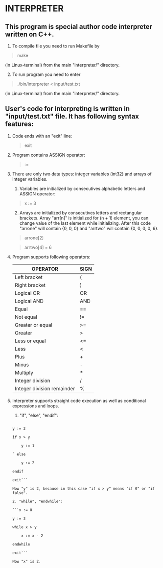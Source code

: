 # INTERPRETER
This program is special author code interpreter written on C++.
-
1. To compile file you need to run Makefile by
> make

(in Linux-terminal) from the main "interpreter/" directory.

2. To run program you need to enter
> ./bin/interpreter < input/test.txt

(in Linux-terminal) from the main "interpreter/" directory.

User's code for interpreting is written in "input/test.txt" file. It has following syntax features:
-
1) Code ends with an "exit" line:
    > exit
1) Program contains ASSIGN operator:
    > :=
2) There are only two data types: integer variables (int32) and arrays of integer variables.
    1. Variables are initialized by consecutives alphabetic letters and ASSIGN operator:
    > x := 3
    2. Arrays are initialized by consecutives letters and rectangular brackets. Array "arr[n]" is initialized for (n + 1) element, you can change value of the last element while initializing. After this code "arrone" will contain {0, 0, 0} and "arrtwo" will contain {0, 0, 0, 0, 6}.
  
    > arrone[2]
    
    > arrtwo[4] = 6

3) Program supports following operators:
    
    | OPERATOR | SIGN |
    | ----------- | ----------- |
    | Left bracket | ( |
    | Right bracket | ) |
    | Logical OR | OR |
    | Logical AND | AND |
    | Equal | == |
    | Not equal | != |
    | Greater or equal | >= |
    | Greater | > |
    | Less or equal | <= |
    | Less | < |
    | Plus | + |
    | Minus | - |
    | Multiply | * |
    | Integer division | / |
    | Integer division remainder | % |
    
4) Interpreter supports straight code execution as well as conditional expressions and loops.
    
    1. "if", "else", "endif":
    
    ```x := 0
    
    y := 2
    
    if x > y
    
        y := 1
    
   ` else
    
        y := 2
    
    endif
    
    exit```
    
    Now "y" is 2, because in this case "if x > y" means "if 0" or "if false".
    
    2. "while", "endwhile":
    
    ```x := 8
    
    y := 3
    
    while x > y
    
        x := x - 2
    
    endwhile
    
    exit```
    
    Now "x" is 2.
